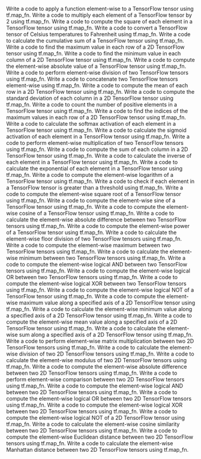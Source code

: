 Write a code to apply a function element-wise to a TensorFlow tensor using tf.map_fn.
Write a code to multiply each element of a TensorFlow tensor by 2 using tf.map_fn.
Write a code to compute the square of each element in a TensorFlow tensor using tf.map_fn.
Write a code to convert a TensorFlow tensor of Celsius temperatures to Fahrenheit using tf.map_fn.
Write a code to calculate the cumulative sum of a TensorFlow tensor using tf.map_fn.
Write a code to find the maximum value in each row of a 2D TensorFlow tensor using tf.map_fn.
Write a code to find the minimum value in each column of a 2D TensorFlow tensor using tf.map_fn.
Write a code to compute the element-wise absolute value of a TensorFlow tensor using tf.map_fn.
Write a code to perform element-wise division of two TensorFlow tensors using tf.map_fn.
Write a code to concatenate two TensorFlow tensors element-wise using tf.map_fn.
Write a code to compute the mean of each row in a 2D TensorFlow tensor using tf.map_fn.
Write a code to compute the standard deviation of each column in a 2D TensorFlow tensor using tf.map_fn.
Write a code to count the number of positive elements in a TensorFlow tensor using tf.map_fn.
Write a code to find the indices of the maximum values in each row of a 2D TensorFlow tensor using tf.map_fn.
Write a code to calculate the softmax activation of each element in a TensorFlow tensor using tf.map_fn.
Write a code to calculate the sigmoid activation of each element in a TensorFlow tensor using tf.map_fn.
Write a code to perform element-wise multiplication of two TensorFlow tensors using tf.map_fn.
Write a code to compute the sum of each column in a 2D TensorFlow tensor using tf.map_fn.
Write a code to calculate the inverse of each element in a TensorFlow tensor using tf.map_fn.
Write a code to calculate the exponential of each element in a TensorFlow tensor using tf.map_fn.
Write a code to compute the element-wise logarithm of a TensorFlow tensor using tf.map_fn.
Write a code to check if each element in a TensorFlow tensor is greater than a threshold using tf.map_fn.
Write a code to compute the element-wise square root of a TensorFlow tensor using tf.map_fn.
Write a code to compute the element-wise sine of a TensorFlow tensor using tf.map_fn.
Write a code to compute the element-wise cosine of a TensorFlow tensor using tf.map_fn.
Write a code to calculate the element-wise absolute difference between two TensorFlow tensors using tf.map_fn.
Write a code to compute the element-wise power of a TensorFlow tensor using tf.map_fn.
Write a code to calculate the element-wise floor division of two TensorFlow tensors using tf.map_fn.
Write a code to compute the element-wise maximum between two TensorFlow tensors using tf.map_fn.
Write a code to calculate the element-wise minimum between two TensorFlow tensors using tf.map_fn.
Write a code to compute the element-wise logical AND between two TensorFlow tensors using tf.map_fn.
Write a code to compute the element-wise logical OR between two TensorFlow tensors using tf.map_fn.
Write a code to compute the element-wise logical XOR between two TensorFlow tensors using tf.map_fn.
Write a code to compute the element-wise logical NOT of a TensorFlow tensor using tf.map_fn.
Write a code to compute the element-wise maximum value along a specified axis of a 2D TensorFlow tensor using tf.map_fn.
Write a code to calculate the element-wise minimum value along a specified axis of a 2D TensorFlow tensor using tf.map_fn.
Write a code to compute the element-wise mean value along a specified axis of a 2D TensorFlow tensor using tf.map_fn.
Write a code to calculate the element-wise sum along a specified axis of a 2D TensorFlow tensor using tf.map_fn.
Write a code to perform element-wise matrix multiplication between two 2D TensorFlow tensors using tf.map_fn.
Write a code to calculate the element-wise division of two 2D TensorFlow tensors using tf.map_fn.
Write a code to calculate the element-wise modulus of two 2D TensorFlow tensors using tf.map_fn.
Write a code to compute the element-wise absolute difference between two 2D TensorFlow tensors using tf.map_fn.
Write a code to perform element-wise comparison between two 2D TensorFlow tensors using tf.map_fn.
Write a code to compute the element-wise logical AND between two 2D TensorFlow tensors using tf.map_fn.
Write a code to compute the element-wise logical OR between two 2D TensorFlow tensors using tf.map_fn.
Write a code to compute the element-wise logical XOR between two 2D TensorFlow tensors using tf.map_fn.
Write a code to compute the element-wise logical NOT of a 2D TensorFlow tensor using tf.map_fn.
Write a code to calculate the element-wise cosine similarity between two 2D TensorFlow tensors using tf.map_fn.
Write a code to compute the element-wise Euclidean distance between two 2D TensorFlow tensors using tf.map_fn.
Write a code to calculate the element-wise Manhattan distance between two 2D TensorFlow tensors using tf.map_fn.